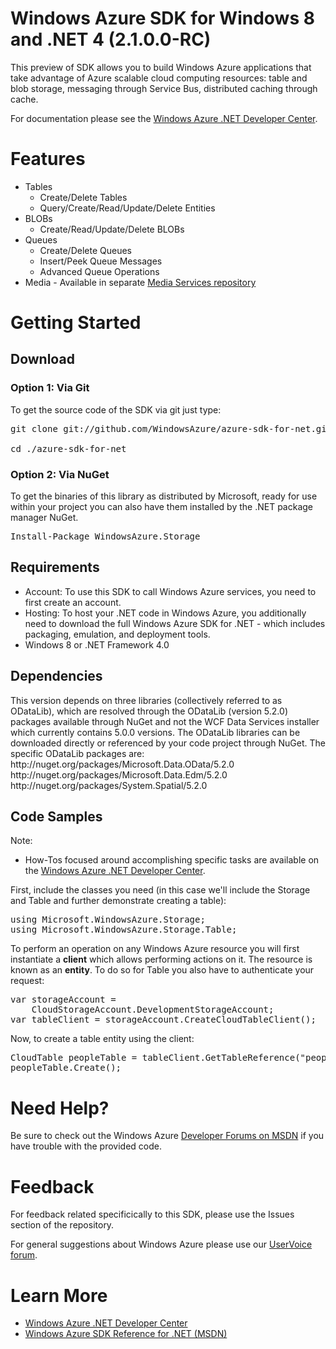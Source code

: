 <h1>Windows Azure SDK for Windows 8 and .NET 4 (2.1.0.0-RC)</h1>
<p>This preview of SDK allows you to build Windows Azure applications that take advantage of
Azure scalable cloud computing resources: table and blob storage, messaging through
Service Bus, distributed caching through cache.</p>
<p>For documentation please see the 
<a href="http://www.windowsazure.com/en-us/develop/net/">Windows Azure .NET Developer Center</a>.</p>

<h1>Features</h1>
<ul>
    <li>Tables
        <ul>
            <li>Create/Delete Tables</li>
            <li>Query/Create/Read/Update/Delete Entities</li></ul>
    </li>
    <li>BLOBs
        <ul>
            <li>Create/Read/Update/Delete BLOBs</li></ul>
    </li>
    <li>Queues
        <ul>
            <li>Create/Delete Queues</li>
            <li>Insert/Peek Queue Messages</li>
            <li>Advanced Queue Operations</li></ul>
    </li>
    <li>Media - Available in separate <a href="http://github.com/WindowsAzure/azure-sdk-for-media-services/tree/master/src/net/Client">Media Services repository</a>
    </li>
</ul>
        
<h1>Getting Started</h1>
<h2>Download</h2>

<h3>Option 1: Via Git</h3>
<p>To get the source code of the SDK via git just type:<br/>
<pre>git clone git://github.com/WindowsAzure/azure-sdk-for-net.git<br/>
cd ./azure-sdk-for-net</pre>

<h3>Option 2: Via NuGet</h3>
<p>To get the binaries of this library as distributed by Microsoft, ready for use
within your project you can also have them installed by the .NET package manager NuGet.<br/>
<pre>Install-Package WindowsAzure.Storage</pre></p>

<h2>Requirements</h2>
<ul>
    <li>Account: To use this SDK to call Windows Azure services, you need to first
    create an account.</li>
    <li>Hosting: To host your .NET code in Windows Azure, you additionally need
    to download the full Windows Azure SDK for .NET - which includes packaging,
    emulation, and deployment tools.</li>
    <li>Windows 8 or .NET Framework 4.0</li>
</ul>

<h2>Dependencies</h2>
<p>
This version depends on three libraries (collectively referred to as ODataLib), which are resolved through the ODataLib (version 5.2.0) packages available through NuGet and not the WCF Data Services installer which currently contains 5.0.0 versions.  
The ODataLib libraries can be downloaded directly or referenced by your code project through NuGet.  
The specific ODataLib packages are:<br/>
http://nuget.org/packages/Microsoft.Data.OData/5.2.0<br/>
http://nuget.org/packages/Microsoft.Data.Edm/5.2.0<br/>
http://nuget.org/packages/System.Spatial/5.2.0<br/>
</p>

<h2>Code Samples</h2>
<p>Note:</p>
<ul>
    <li>How-Tos focused around accomplishing specific tasks are available on the
    <a href="http://www.windowsazure.com/en-us/develop/net/">Windows Azure .NET
    Developer Center</a>.</li>
</ul>

<p>First, include the classes you need (in this case we'll include the Storage and Table
and further demonstrate creating a table):<br/>
<pre>using Microsoft.WindowsAzure.Storage;
using Microsoft.WindowsAzure.Storage.Table;</pre></p>

<p>To perform an operation on any Windows Azure resource you will first instantiate
a <strong>client</strong> which allows performing actions on it. The resource is known as an
<strong>entity</strong>. To do so for Table you also have to authenticate your request:<br/>
<pre>var storageAccount = 
    CloudStorageAccount.DevelopmentStorageAccount;
var tableClient = storageAccount.CreateCloudTableClient();</pre></p>

<p>Now, to create a table entity using the client:<br/>
<pre>CloudTable peopleTable = tableClient.GetTableReference("people");
peopleTable.Create();
</pre></p>

<h1>Need Help?</h1>
<p>Be sure to check out the Windows Azure <a href="http://go.microsoft.com/fwlink/?LinkId=234489">
Developer Forums on MSDN</a> if you have trouble with the provided code.</p>

<h1>Feedback</h1>
<p>For feedback related specificically to this SDK, please use the Issues
section of the repository.</p>
<p>For general suggestions about Windows Azure please use our
<a href="http://www.mygreatwindowsazureidea.com/forums/34192-windows-azure-feature-voting">UserVoice forum</a>.</p>

<h1>Learn More</h1>
<ul>
    <li><a href="http://www.windowsazure.com/en-us/develop/net/">Windows Azure .NET
    Developer Center</a></li>
    <li><a href="http://msdn.microsoft.com/en-us/library/dd179380.aspx">
    Windows Azure SDK Reference for .NET (MSDN)</a></li>
</ul>
